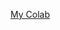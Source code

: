 [My Colab](https://colab.research.google.com/drive/1gOj-QZwMecUP6klb_PLId1N6FKRnR5VD#scrollTo=R_t5U_ctbIWM)

